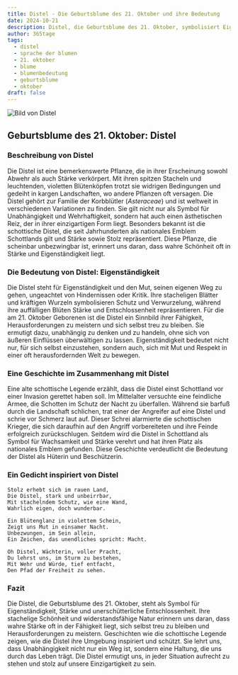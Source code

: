 ```yaml
---
title: Distel - Die Geburtsblume des 21. Oktober und ihre Bedeutung
date: 2024-10-21
description: Distel, die Geburtsblume des 21. Oktober, symbolisiert Eigenständigkeit. Erfahre mehr über ihre Geschichte, Bedeutung und Symbolik in der Sprache der Blumen.
author: 365tage
tags:
  - distel
  - sprache der blumen
  - 21. oktober
  - blume
  - blumenbedeutung
  - geburtsblume
  - oktober
draft: false
---
```


![Bild von Distel](https://cdn.pixabay.com/photo/2019/07/03/16/36/meadow-4314990_960_720.jpg#center)


## Geburtsblume des 21. Oktober: Distel

### Beschreibung von Distel

Die Distel ist eine bemerkenswerte Pflanze, die in ihrer Erscheinung sowohl Abwehr als auch Stärke verkörpert. Mit ihren spitzen Stacheln und leuchtenden, violetten Blütenköpfen trotzt sie widrigen Bedingungen und gedeiht in kargen Landschaften, wo andere Pflanzen oft versagen. Die Distel gehört zur Familie der Korbblütler (_Asteraceae_) und ist weltweit in verschiedenen Variationen zu finden. Sie gilt nicht nur als Symbol für Unabhängigkeit und Wehrhaftigkeit, sondern hat auch einen ästhetischen Reiz, der in ihrer einzigartigen Form liegt. Besonders bekannt ist die schottische Distel, die seit Jahrhunderten als nationales Emblem Schottlands gilt und Stärke sowie Stolz repräsentiert. Diese Pflanze, die scheinbar unbezwingbar ist, erinnert uns daran, dass wahre Schönheit oft in Stärke und Eigenständigkeit liegt.

### Die Bedeutung von Distel: Eigenständigkeit

Die Distel steht für Eigenständigkeit und den Mut, seinen eigenen Weg zu gehen, ungeachtet von Hindernissen oder Kritik. Ihre stacheligen Blätter und kräftigen Wurzeln symbolisieren Schutz und Verwurzelung, während ihre auffälligen Blüten Stärke und Entschlossenheit repräsentieren. Für die am 21. Oktober Geborenen ist die Distel ein Sinnbild ihrer Fähigkeit, Herausforderungen zu meistern und sich selbst treu zu bleiben. Sie ermutigt dazu, unabhängig zu denken und zu handeln, ohne sich von äußeren Einflüssen überwältigen zu lassen. Eigenständigkeit bedeutet nicht nur, für sich selbst einzustehen, sondern auch, sich mit Mut und Respekt in einer oft herausfordernden Welt zu bewegen.

### Eine Geschichte im Zusammenhang mit Distel

Eine alte schottische Legende erzählt, dass die Distel einst Schottland vor einer Invasion gerettet haben soll. Im Mittelalter versuchte eine feindliche Armee, die Schotten im Schutz der Nacht zu überfallen. Während sie barfuß durch die Landschaft schlichen, trat einer der Angreifer auf eine Distel und schrie vor Schmerz laut auf. Dieser Schrei alarmierte die schottischen Krieger, die sich daraufhin auf den Angriff vorbereiteten und ihre Feinde erfolgreich zurückschlugen. Seitdem wird die Distel in Schottland als Symbol für Wachsamkeit und Stärke verehrt und hat ihren Platz als nationales Emblem gefunden. Diese Geschichte verdeutlicht die Bedeutung der Distel als Hüterin und Beschützerin.

### Ein Gedicht inspiriert von Distel

```
Stolz erhebt sich im rauen Land,  
Die Distel, stark und unbeirrbar,  
Mit stachelndem Schutz, wie eine Wand,  
Wahrlich eigen, doch wunderbar.  

Ein Blütenglanz in violettem Schein,  
Zeigt uns Mut in einsamer Nacht.  
Unbezwungen, im Sein allein,  
Ein Zeichen, das unendliches spricht: Macht.  

Oh Distel, Wächterin, voller Pracht,  
Du lehrst uns, im Sturm zu bestehen,  
Mit Wehr und Würde, tief entfacht,  
Den Pfad der Freiheit zu sehen.  
```

### Fazit

Die Distel, die Geburtsblume des 21. Oktober, steht als Symbol für Eigenständigkeit, Stärke und unerschütterliche Entschlossenheit. Ihre stachelige Schönheit und widerstandsfähige Natur erinnern uns daran, dass wahre Stärke oft in der Fähigkeit liegt, sich selbst treu zu bleiben und Herausforderungen zu meistern. Geschichten wie die schottische Legende zeigen, wie die Distel ihre Umgebung inspiriert und schützt. Sie lehrt uns, dass Unabhängigkeit nicht nur ein Weg ist, sondern eine Haltung, die uns durch das Leben trägt. Die Distel ermutigt uns, in jeder Situation aufrecht zu stehen und stolz auf unsere Einzigartigkeit zu sein.